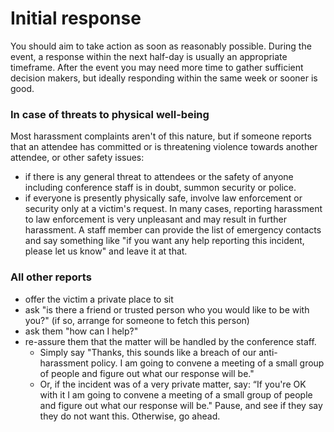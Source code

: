 # Initial response

You should aim to take action as soon as reasonably possible. During the event, a response within the next half-day is usually an appropriate timeframe. After the event you may need more time to gather sufficient decision makers, but ideally responding within the same week or sooner is good.

### In case of threats to physical well-being
Most harassment complaints aren't of this nature, but if someone reports that an attendee has committed or is threatening violence towards another attendee, or other safety issues:
- if there is any general threat to attendees or the safety of anyone including conference staff is in doubt, summon security or police.
- if everyone is presently physically safe, involve law enforcement or security only at a victim's request. In many cases, reporting harassment to law enforcement is very unpleasant and may result in further harassment. A staff member can provide the list of emergency contacts and say something like "if you want any help reporting this incident, please let us know" and leave it at that.

### All other reports
- offer the victim a private place to sit
- ask "is there a friend or trusted person who you would like to be with you?" (if so, arrange for someone to fetch this person)
- ask them "how can I help?"
- re-assure them that the matter will be handled by the conference staff.
  - Simply say "Thanks, this sounds like a breach of our anti-harassment policy. I am going to convene a meeting of a small group of people and figure out what our response will be."
  - Or, if the incident was of a very private matter, say: “If you're OK with it I am going to convene a meeting of a small group of people and figure out what our response will be." Pause, and see if they say they do not want this. Otherwise, go ahead.